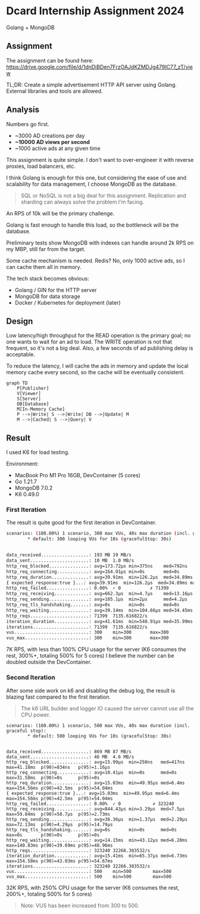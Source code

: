 # Dcard Internship Assignment 2024

Golang + MongoDB

## Assignment

The assignment can be found here: <https://drive.google.com/file/d/1dnDiBDen7FrzOAJdKZMDJg479IC77_zT/view>

TL;DR: Create a simple advertisement HTTP API server using Golang. External libraries and tools are allowed.

## Analysis

Numbers go first.

- ~3000 AD creations per day
- **~10000 AD views per second**
- ~1000 active ads at any given time

This assignment is quite simple. I don't want to over-engineer it with reverse proxies, load balancers, etc.

I think Golang is enough for this one, but considering the ease of use and scalability for data management, I choose MongoDB as the database.

> SQL or NoSQL is not a big deal for this assignment. Replication and sharding can always solve the problem I'm facing.

An RPS of 10k will be the primary challenge.

Golang is fast enough to handle this load, so the bottleneck will be the database.

Preliminary tests show MongoDB with indexes can handle around 2k RPS on my MBP, still far from the target.

Some cache mechanism is needed. Redis? No, only 1000 active ads, so I can cache them all in memory.

The tech stack becomes obvious:

- Golang / GIN for the HTTP server
- MongoDB for data storage
- Docker / Kubernetes for deployment (later)

## Design

Low latency/high throughput for the READ operation is the primary goal; no one wants to wait for an ad to load.
The WRITE operation is not that frequent, so it's not a big deal. Also, a few seconds of ad publishing delay is acceptable.

To reduce the latency, I will cache the ads in memory and update the local memory cache every second, so the cache will be eventually consistent.

```mermaid
graph TD
    P[Publisher]
    V[Viewer]
    S[Server]
    DB[Database]
    M[In-Memory Cache]
    P -->|Write| S -->|Write| DB -->|Update| M
    M -->|Cached| S -->|Query| V
```

## Result

I used K6 for load testing.

Environment:
- MacBook Pro M1 Pro 16GB, DevContainer (5 cores)
- Go 1.21.7
- MongoDB 7.0.2
- K6 0.49.0

### First Iteration

The result is quite good for the first iteration in DevContainer.

```bash
scenarios: (100.00%) 1 scenario, 300 max VUs, 40s max duration (incl. graceful stop):
        * default: 300 looping VUs for 10s (gracefulStop: 30s)


data_received..................: 193 MB 19 MB/s
data_sent......................: 10 MB  1.0 MB/s
http_req_blocked...............: avg=173.72µs min=375ns    med=792ns   max=175.38ms p(90)=1.87µs  p(95)=2.7µs   
http_req_connecting............: avg=164.91µs min=0s       med=0s      max=141.21ms p(90)=0s      p(95)=0s      
http_req_duration..............: avg=39.91ms  min=126.2µs  med=34.89ms max=214.87ms p(90)=66.72ms p(95)=78.79ms 
{ expected_response:true }...: avg=39.91ms  min=126.2µs  med=34.89ms max=214.87ms p(90)=66.72ms p(95)=78.79ms 
http_req_failed................: 0.00%  ✓ 0           ✗ 71399
http_req_receiving.............: avg=662.3µs  min=4.7µs    med=13.16µs max=157.87ms p(90)=70.83µs p(95)=163.75µs
http_req_sending...............: avg=105.1µs  min=2µs      med=4.2µs   max=137.76ms p(90)=11.54µs p(95)=28.54µs 
http_req_tls_handshaking.......: avg=0s       min=0s       med=0s      max=0s       p(90)=0s      p(95)=0s      
http_req_waiting...............: avg=39.14ms  min=104.66µs med=34.45ms max=183.84ms p(90)=65.37ms p(95)=76.49ms 
http_reqs......................: 71399  7135.616822/s
iteration_duration.............: avg=41.61ms  min=540.91µs med=35.99ms max=223.15ms p(90)=69.52ms p(95)=82.84ms 
iterations.....................: 71399  7135.616822/s
vus............................: 300    min=300       max=300
vus_max........................: 300    min=300       max=300
```

7K RPS, with less than 100% CPU usage for the server (K6 consumes the rest, 300%+, totaling 500% for 5 cores)
I believe the number can be doubled outside the DevContainer.

### Second Iteration

After some side work on k6 and disabling the debug log, the result is blazing fast compared to the first iteration.

> The k6 URL builder and logger IO caused the server cannot use all the CPU power.

```
scenarios: (100.00%) 1 scenario, 500 max VUs, 40s max duration (incl. graceful stop):
        * default: 500 looping VUs for 10s (gracefulStop: 30s)


data_received..................: 869 MB 87 MB/s
data_sent......................: 46 MB  4.6 MB/s
http_req_blocked...............: avg=15.99µs  min=250ns   med=417ns  max=41.18ms  p(90)=834ns   p(95)=1.16µs 
http_req_connecting............: avg=10.41µs  min=0s      med=0s     max=31.58ms  p(90)=0s      p(95)=0s     
http_req_duration..............: avg=15.03ms  min=49.95µs med=6.4ms  max=154.56ms p(90)=42.5ms  p(95)=54.04ms
{ expected_response:true }...: avg=15.03ms  min=49.95µs med=6.4ms  max=154.56ms p(90)=42.5ms  p(95)=54.04ms
http_req_failed................: 0.00%  ✓ 0            ✗ 323240
http_req_receiving.............: avg=844.43µs min=3.29µs  med=7.5µs  max=59.84ms  p(90)=58.7µs  p(95)=2.73ms 
http_req_sending...............: avg=36.36µs  min=1.37µs  med=2.29µs max=72.13ms  p(90)=4.29µs  p(95)=14.79µs
http_req_tls_handshaking.......: avg=0s       min=0s      med=0s     max=0s       p(90)=0s      p(95)=0s     
http_req_waiting...............: avg=14.15ms  min=43.12µs med=6.28ms max=140.83ms p(90)=39.69ms p(95)=48.96ms
http_reqs......................: 323240 32266.303532/s
iteration_duration.............: avg=15.41ms  min=65.37µs med=6.73ms max=154.58ms p(90)=43.03ms p(95)=54.67ms
iterations.....................: 323240 32266.303532/s
vus............................: 500    min=500        max=500 
vus_max........................: 500    min=500        max=500
```

32K RPS, with 250% CPU usage for the server (K6 consumes the rest, 200%+, totaling 500% for 5 cores)

> Note: VUS has been increased from 300 to 500.
